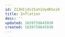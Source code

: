 ```yaml
---
id: Z13HIjdv2Sah1UydKSxiK
title: Inflation
desc: ''
updated: 1639759645930
created: 1639759645930
---
```


